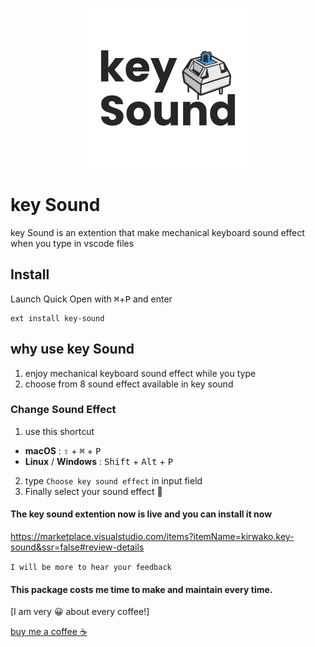 


<p align="center">
  <img src="https://github.com/kirwa-KO/keysound-vscode-extention/blob/main/icon.png" alt="key sound Logo">
</p>

# key Sound

key Sound is an extention that make mechanical keyboard sound effect when you type in vscode files

## Install

Launch Quick Open with <kbd>⌘</kbd>+<kbd>P</kbd> and enter
```
ext install key-sound
```

## why use key Sound
1. enjoy mechanical keyboard sound effect while you type
2. choose from 8 sound effect available in key sound

### Change Sound Effect
1. use this shortcut
 - **macOS** :  <kbd>⇧</kbd> + <kbd>⌘</kbd> + <kbd>P</kbd>
 - **Linux** / **Windows** : <kbd>Shift</kbd> + <kbd>Alt</kbd> + <kbd>P</kbd>
2. type `Choose key sound effect` in input field
3. Finally select your sound effect 🎉

#### The key sound extention now is live and you can install it now
https://marketplace.visualstudio.com/items?itemName=kirwako.key-sound&ssr=false#review-details

`I will be more to hear your feedback`

#### This package costs me time to make and maintain every time.
[I am very 😀 about every coffee!]

[buy me a coffee ☕](https://www.buymeacoffee.com/imranbaali)
